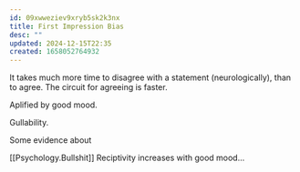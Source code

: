 ```yaml
---
id: 09xwweziev9xryb5sk2k3nx
title: First Impression Bias
desc: ""
updated: 2024-12-15T22:35
created: 1658052764932
---
```



It takes much more time to disagree with a statement (neurologically), than to agree.
The circuit for agreeing is faster.

Aplified by good mood.

Gullability.

Some evidence about 


[[Psychology.Bullshit]] Reciptivity increases with good mood...

